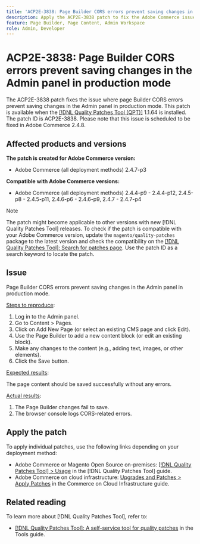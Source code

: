 ```yaml
---
title: 'ACP2E-3838: Page Builder CORS errors prevent saving changes in the Admin panel in production mode'
description: Apply the ACP2E-3838 patch to fix the Adobe Commerce issue where page Builder CORS errors prevent saving changes in the Admin panel in production mode.
feature: Page Builder, Page Content, Admin Workspace
role: Admin, Developer
---
```


# ACP2E-3838: Page Builder CORS errors prevent saving changes in the Admin panel in production mode

The ACP2E-3838 patch fixes the issue where page Builder CORS errors prevent saving changes in the Admin panel in production mode. This patch is available when the [[!DNL Quality Patches Tool (QPT)]](/help/tools/quality-patches-tool/quality-patches-tool-to-self-serve-quality-patches.md) 1.1.64 is installed. The patch ID is ACP2E-3838. Please note that this issue is scheduled to be fixed in Adobe Commerce 2.4.8.

## Affected products and versions

**The patch is created for Adobe Commerce version:**

* Adobe Commerce (all deployment methods) 2.4.7-p3

**Compatible with Adobe Commerce versions:**

* Adobe Commerce (all deployment methods) 2.4.4-p9 - 2.4.4-p12, 2.4.5-p8 - 2.4.5-p11, 2.4.6-p6 - 2.4.6-p9, 2.4.7 - 2.4.7-p4

>[!NOTE]
>
>The patch might become applicable to other versions with new [!DNL Quality Patches Tool] releases. To check if the patch is compatible with your Adobe Commerce version, update the `magento/quality-patches` package to the latest version and check the compatibility on the [[!DNL Quality Patches Tool]: Search for patches page](https://experienceleague.adobe.com/tools/commerce-quality-patches/index.html). Use the patch ID as a search keyword to locate the patch.

## Issue

Page Builder CORS errors prevent saving changes in the Admin panel in production mode.

<u>Steps to reproduce</u>:

1. Log in to the Admin panel.
1. Go to Content > Pages.
1. Click on Add New Page (or select an existing CMS page and click Edit).
1. Use the Page Builder to add a new content block (or edit an existing block).
1. Make any changes to the content (e.g., adding text, images, or other elements).
1. Click the Save button.

<u>Expected results</u>:

The page content should be saved successfully without any errors.

<u>Actual results</u>:

1. The Page Builder changes fail to save.
1. The browser console logs CORS-related errors.

## Apply the patch

To apply individual patches, use the following links depending on your deployment method:

* Adobe Commerce or Magento Open Source on-premises: [[!DNL Quality Patches Tool] > Usage](/help/tools/quality-patches-tool/usage.md) in the [!DNL Quality Patches Tool] guide.
* Adobe Commerce on cloud infrastructure: [Upgrades and Patches > Apply Patches](https://experienceleague.adobe.com/docs/commerce-cloud-service/user-guide/develop/upgrade/apply-patches.html) in the Commerce on Cloud Infrastructure guide.

## Related reading

To learn more about [!DNL Quality Patches Tool], refer to:

* [[!DNL Quality Patches Tool]: A self-service tool for quality patches](/help/tools/quality-patches-tool/quality-patches-tool-to-self-serve-quality-patches.md) in the Tools guide.